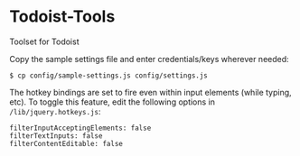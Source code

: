 # Todoist-Tools
Toolset for Todoist

Copy the sample settings file and enter credentials/keys wherever needed:

	$ cp config/sample-settings.js config/settings.js

The hotkey bindings are set to fire even within input elements (while typing, etc). To toggle this feature, edit the following options in `/lib/jquery.hotkeys.js`:
	
	filterInputAcceptingElements: false
	filterTextInputs: false
	filterContentEditable: false
